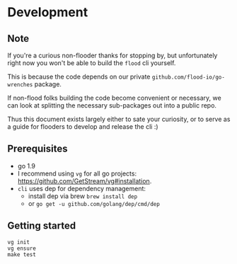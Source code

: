 # Development

## Note

If you're a curious non-flooder thanks for stopping by, but unfortunately right now you won't be able to build
the `flood` cli yourself.

This is because the code depends on our private `github.com/flood-io/go-wrenches` package.

If non-flood folks building the code become convenient or necessary, we can look at splitting the necessary sub-packages
out into a public repo.

Thus this document exists largely either to sate your curiosity, or to serve as a guide for flooders to develop and release the cli :)

## Prerequisites

- go 1.9
- I recommend using `vg` for all go projects: https://github.com/GetStream/vg#installation.
- `cli` uses dep for dependency management:
  - install dep via brew `brew install dep`
  - or `go get -u github.com/golang/dep/cmd/dep`

## Getting started

```
vg init
vg ensure
make test
```
